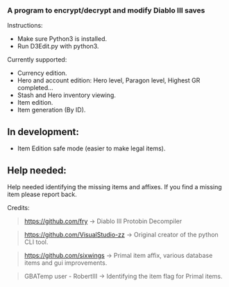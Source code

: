 ### A program to encrypt/decrypt and modify Diablo III saves
Instructions:
- Make sure Python3 is installed.
- Run D3Edit.py with python3.

Currently supported:

- Currency edition.
- Hero and account edition: Hero level, Paragon level, Highest GR completed...
- Stash and Hero inventory viewing.
- Item edition.
- Item generation (By ID).


In development:
----
- Item Edition safe mode (easier to make legal items).

Help needed:
----
Help needed identifying the missing items and affixes.
If you find a missing item please report back.

Credits:
> https://github.com/fry -> Diablo III Protobin Decompiler

> https://github.com/VisualStudio-zz -> Original creator of the python CLI tool.

> https://github.com/sixwings -> Primal item affix, various database items and gui improvements.

> GBATemp user - RobertIII -> Identifying the item flag for Primal items.
